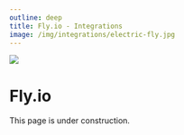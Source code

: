 ```yaml
---
outline: deep
title: Fly.io - Integrations
image: /img/integrations/electric-fly.jpg
---
```


<img src="/img/integrations/fly.svg" class="product-icon" />

# Fly.io

This page is under construction.